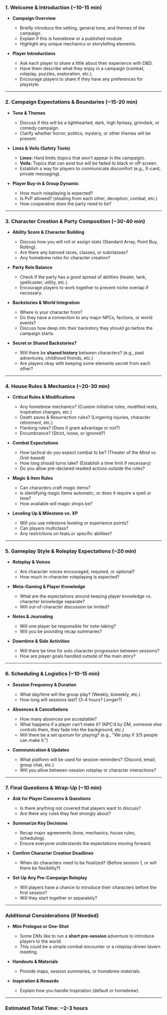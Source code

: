 ### 1. Welcome & Introduction (~10-15 min)

- **Campaign Overview**
    - Briefly introduce the setting, general tone, and themes of the campaign.
    - Explain if this is homebrew or a published module.
    - Highlight any unique mechanics or storytelling elements.
    
- **Player Introductions**
    - Ask each player to share a little about their experience with D&D.
    - Have them describe what they enjoy in a campaign (combat, roleplay, puzzles, exploration, etc.).
    - Encourage players to share if they have any preferences for playstyle.

---

### 2. Campaign Expectations & Boundaries (~15-20 min)

- **Tone & Themes**
    - Discuss if this will be a lighthearted, dark, high fantasy, grimdark, or comedy campaign.
    - Clarify whether horror, politics, mystery, or other themes will be present.
    
- **Lines & Veils (Safety Tools)**
    - **Lines:** Hard limits (topics that won’t appear in the campaign).
    - **Veils:** Topics that can exist but will be faded to black or off-screen.
    - Establish a way for players to communicate discomfort (e.g., X-card, private messaging).
    
- **Player Buy-in & Group Dynamic**
    - How much roleplaying is expected?
    - Is PvP allowed? (stealing from each other, deception, combat, etc.)
    - How cooperative does the party need to be?

---

### 3. Character Creation & Party Composition (~30-40 min)

- **Ability Score & Character Building**
    - Discuss how you will roll or assign stats (Standard Array, Point Buy, Rolling).
    - Are there any banned races, classes, or subclasses?
    - Any homebrew rules for character creation?
    
- **Party Role Balance**
    - Check if the party has a good spread of abilities (healer, tank, spellcaster, utility, etc.).
    - Encourage players to work together to prevent niche overlap if necessary.
    
- **Backstories & World Integration**
    - Where is your character from?
    - Do they have a connection to any major NPCs, factions, or world events?
    - Discuss how deep into their backstory they should go before the campaign starts.
    
- **Secret or Shared Backstories?**
    - Will there be **shared history** between characters? (e.g., past adventures, childhood friends, etc.)
    - Are players okay with keeping some elements secret from each other?

---

### 4. House Rules & Mechanics (~20-30 min)

- **Critical Rules & Modifications**
    - Any homebrew mechanics? (Custom initiative rules, modified rests, inspiration changes, etc.)
    - Death saves & Resurrection rules? (Lingering injuries, character retirement, etc.)
    - Flanking rules? (Does it grant advantage or not?)
    - Encumbrance? (Strict, loose, or ignored?)
    
- **Combat Expectations**
    - How tactical do you expect combat to be? (Theater of the Mind vs. Grid-based)
    - How long should turns take? (Establish a time limit if necessary)
    - Do you allow pre-declared readied actions outside the rules?
    
- **Magic & Item Rules**
    - Can characters craft magic items?
    - Is identifying magic items automatic, or does it require a spell or time?
    - How available will magic shops be?
    
- **Leveling Up & Milestone vs. XP**
    - Will you use milestone leveling or experience points?
    - Can players multiclass?
    - Any restrictions on feats or specific abilities?

---

### 5. Gameplay Style & Roleplay Expectations (~20 min)

- **Roleplay & Voices**
    - Are character voices encouraged, required, or optional?
    - How much in-character roleplaying is expected?
    
- **Meta-Gaming & Player Knowledge**
    - What are the expectations around keeping player knowledge vs. character knowledge separate?
    - Will out-of-character discussion be limited?
    
- **Notes & Journaling**
    - Will one player be responsible for note-taking?
    - Will you be providing recap summaries?
    
- **Downtime & Side Activities**
    - Will there be time for solo character progression between sessions?
    - How are player goals handled outside of the main story?

---

### 6. Scheduling & Logistics (~10-15 min)

- **Session Frequency & Duration**
    - What day/time will the group play? (Weekly, biweekly, etc.)
    - How long will sessions last? (3-4 hours? Longer?)
    
- **Absences & Cancellations**
    - How many absences are acceptable?
    - What happens if a player can’t make it? (NPC’d by DM, someone else controls them, they fade into the background, etc.)
    - Will there be a set quorum for playing? (e.g., "We play if 3/5 people can make it.")
    
- **Communication & Updates**
    - What platform will be used for session reminders? (Discord, email, group chat, etc.)
    - Will you allow between-session roleplay or character interactions?

---

### 7. Final Questions & Wrap-Up (~10 min)

- **Ask for Player Concerns & Questions**
    - Is there anything not covered that players want to discuss?
    - Are there any rules they feel strongly about?
    
- **Summarize Key Decisions**
    - Recap major agreements (tone, mechanics, house rules, scheduling).
    - Ensure everyone understands the expectations moving forward.
    
- **Confirm Character Creation Deadlines**
    - When do characters need to be finalized? (Before session 1, or will there be flexibility?)
    
- **Set Up Any Pre-Campaign Roleplay**
    - Will players have a chance to introduce their characters before the first session?
    - Will they start together or separately?

---

### Additional Considerations (If Needed)

- **Mini Prologue or One-Shot**
    - Some DMs like to run a **short pre-session** adventure to introduce players to the world.
    - This could be a simple combat encounter or a roleplay-driven tavern meeting.
    
- **Handouts & Materials**
    - Provide maps, session summaries, or homebrew materials.
    
- **Inspiration & Rewards**
    - Explain how you handle Inspiration (default or homebrew).

---

### Estimated Total Time: ~2-3 hours